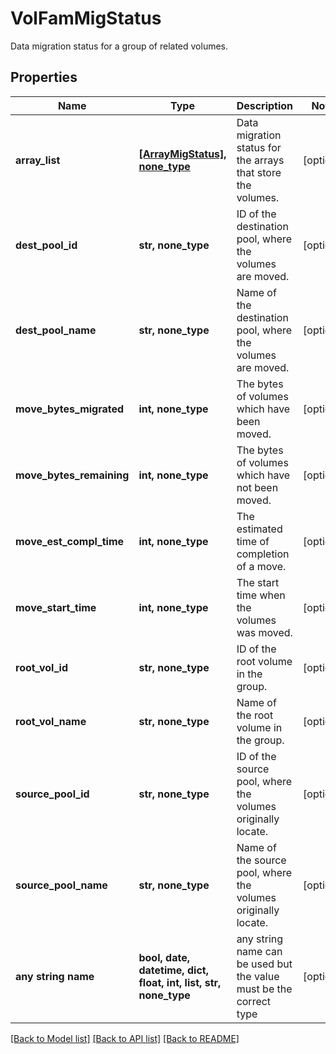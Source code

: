 # VolFamMigStatus

Data migration status for a group of related volumes.

## Properties
Name | Type | Description | Notes
------------ | ------------- | ------------- | -------------
**array_list** | [**[ArrayMigStatus], none_type**](ArrayMigStatus.md) | Data migration status for the arrays that store the volumes. | [optional] 
**dest_pool_id** | **str, none_type** | ID of the destination pool, where the volumes are moved. | [optional] 
**dest_pool_name** | **str, none_type** | Name of the destination pool, where the volumes are moved. | [optional] 
**move_bytes_migrated** | **int, none_type** | The bytes of volumes which have been moved. | [optional] 
**move_bytes_remaining** | **int, none_type** | The bytes of volumes which have not been moved. | [optional] 
**move_est_compl_time** | **int, none_type** | The estimated time of completion of a move. | [optional] 
**move_start_time** | **int, none_type** | The start time when the volumes was moved. | [optional] 
**root_vol_id** | **str, none_type** | ID of the root volume in the group. | [optional] 
**root_vol_name** | **str, none_type** | Name of the root volume in the group. | [optional] 
**source_pool_id** | **str, none_type** | ID of the source pool, where the volumes originally locate. | [optional] 
**source_pool_name** | **str, none_type** | Name of the source pool, where the volumes originally locate. | [optional] 
**any string name** | **bool, date, datetime, dict, float, int, list, str, none_type** | any string name can be used but the value must be the correct type | [optional]

[[Back to Model list]](../README.md#documentation-for-models) [[Back to API list]](../README.md#documentation-for-api-endpoints) [[Back to README]](../README.md)


